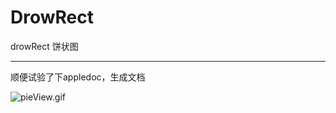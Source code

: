 # DrowRect
drowRect 饼状图

---

顺便试验了下appledoc，生成文档

![pieView.gif](https://i.loli.net/2019/11/01/iR2Q8oylbaDcrtz.gif)
